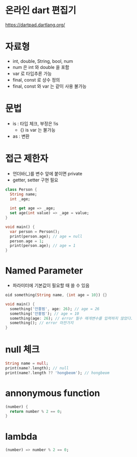 # 온라인 dart 편집기

https://dartpad.dartlang.org/

# 자료형

- int, double, String, bool, num
- num 은 int 와 double 을 포함
- var 로 타입추론 가능
- final, const 로 상수 정의
- final, const 와 var 는 같이 사용 불가능

# 문법

- is : 타입 체크, 부정은 !is
  - {} is var 는 불가능
- as : 변환

# 접근 제한자

- 언더바(_)를 변수 앞에 붙이면 private
- getter, setter 구현 필요

```dart
class Person {
  String name;
  int _age;
  
  int get age => _age;
  set age(int value) => _age = value;
}

void main() {
  var person = Person();
  print(person.age); // age = null
  person.age = 1;
  print(person.age); // age = 1
}
```

# Named Parameter

- 파라미터에 기본값이 필요할 때 쓸 수 있음

```dart
oid something(String name, {int age = 10}) {}

void main() {
  something('안홍범', age: 26); // age = 26
  something('안홍범'); // age = 10
  something(age: 26); // error 필수 매개변수를 입력하지 않았다.
  something(); // error 마찬가지
}
```


# null 체크

```dart
String name = null;
print(name?.length); // null
print(name?.length ?? 'hongbeom'); // hongbeom
```

# annonymous function

```dart
(number) {
  return number % 2 == 0;
}
```

# lambda

```dart
(number) => number % 2 == 0;
```
